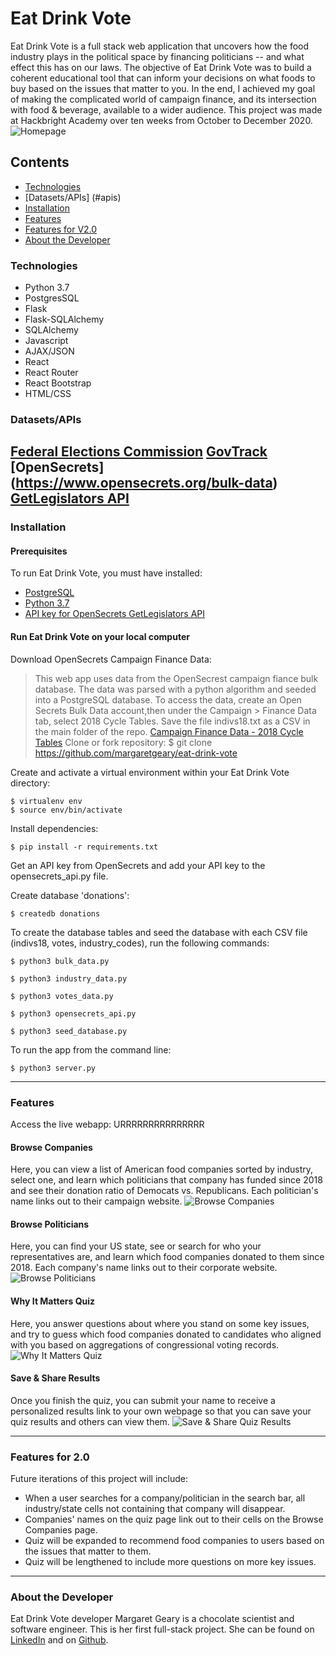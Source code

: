 # Eat Drink Vote
Eat Drink Vote is a full stack web application that uncovers how the food industry plays in the political space by financing politicians -- and what effect this has on our laws.
The objective of Eat Drink Vote was to build a coherent educational tool that can inform your decisions on what foods to buy based on the issues that matter to you. In the end, I achieved my goal of making the complicated world of campaign finance, and its intersection with food & beverage, available to a wider audience.
This project was made at Hackbright Academy over ten weeks from October to December 2020.
![Homepage](/static/gif/homepage.gif "Homepage")

## Contents
 - [Technologies](#technologies)
 - [Datasets/APIs] (#apis)
 - [Installation](#installation)
 - [Features](#features)
 - [Features for V2.0](#featuresfor2.0)
 - [About the Developer](#aboutthedeveloper)

### Technologies
* Python 3.7
* PostgresSQL
* Flask
* Flask-SQLAlchemy
* SQLAlchemy
* Javascript
* AJAX/JSON
* React
* React Router
* React Bootstrap
* HTML/CSS

### Datasets/APIs
[Federal Elections Commission](https://api.open.fec.gov/developers/) 
[GovTrack](https://www.govtrack.us/congress/votes)
[OpenSecrets] (https://www.opensecrets.org/bulk-data)
[GetLegislators API](https://www.opensecrets.org/open-data/api-documentation)
---
### Installation
#### Prerequisites
To run Eat Drink Vote, you must have installed:
 - [PostgreSQL](https://www.postgresql.org/)
 - [Python 3.7](https://www.python.org/downloads/)
 - [API key for OpenSecrets GetLegislators API](https://www.opensecrets.org/api/admin/index.php?function=signup)

 #### Run Eat Drink Vote on your local computer
Download OpenSecrets Campaign Finance Data:
> This web app uses data from the OpenSecrest campaign fiance bulk database. 
>The data was parsed with a python algorithm and seeded into a PostgreSQL database.
> To access the data, create an Open Secrets Bulk Data account,then under the Campaign > Finance Data tab, select 2018 Cycle Tables. Save the file indivs18.txt as a CSV in
> the main folder of the repo.
[Campaign Finance Data - 2018 Cycle Tables](https://www.opensecrets.org/bulk-data/downloads)
 Clone or fork repository:
    $ git clone https://github.com/margaretgeary/eat-drink-vote
    
Create and activate a virtual environment within your Eat Drink Vote directory:
```
$ virtualenv env
$ source env/bin/activate
```
Install dependencies:
```
$ pip install -r requirements.txt
```
Get an API key from OpenSecrets and add your API key to the opensecrets_api.py file.

Create database 'donations':
   ```
$ createdb donations
```
To create the database tables and seed the database with each CSV file (indivs18, votes, industry_codes), run the following commands:
   ```
$ python3 bulk_data.py
```
   ```
$ python3 industry_data.py
```
   ```
$ python3 votes_data.py
```
   ```
$ python3 opensecrets_api.py
```
   ```
$ python3 seed_database.py
```
To run the app from the command line:
```
$ python3 server.py
```
---
### Features
Access the live webapp: URRRRRRRRRRRRRRR

#### Browse Companies
Here, you can view a list of American food companies sorted by industry, select one, and learn which politicians that company has funded since 2018 and see their donation ratio of Democats vs. Republicans. Each politician's name links out to their campaign website.
![Browse Companies](/static/gif/browsecompanies "Browse Companies")
#### Browse Politicians
Here, you can find your US state, see or search for who your representatives are, and learn which food companies donated to them since 2018. Each company's name links out to their corporate website.
![Browse Politicians](/static/gif/browsepoliticians "Browse Politicians")
#### Why It Matters Quiz
Here, you answer questions about where you stand on some key issues, and try to guess which food companies donated to candidates who aligned with you based on aggregations of congressional voting records.
![Why It Matters Quiz](/static/gif/quiz "Why It Matters Quiz")
#### Save & Share Results
Once you finish the quiz, you can submit your name to receive a personalized results link to your own webpage so that you can save your quiz results and others can view them.
![Save & Share Quiz Results](/static/gif/saveresults "Save & Share Quiz Results")

---
### <a name="featuresfor2.0"></a> Features for 2.0
Future iterations of this project will include:
* When a user searches for a company/politician in the search bar, all industry/state cells not containing that company will disappear. 
* Companies' names on the quiz page link out to their cells on the Browse Companies page.
* Quiz will be expanded to recommend food companies to users based on the issues that matter to them.
* Quiz will be lengthened to include more questions on more key issues.
---


### <a name="aboutthedeveloper"></a> About the Developer
Eat Drink Vote developer Margaret Geary is a chocolate scientist and software engineer. This is her first full-stack project. She can be found on [LinkedIn](https://www.linkedin.com/in/margaretgeary/) and on [Github](https://github.com/margaret).
